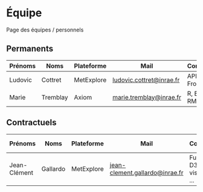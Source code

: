 # Équipe

Page des équipes / personnels

## Permanents

| Prénoms | Noms | Plateforme | Mail | Compétences |
| ------- | ---- | ---------- | ---- | ----------- |
| Ludovic | Cottret | MetExplore | ludovic.cottret@inrae.fr | API, Backend, Frontend, ... |
| Marie | Tremblay | Axiom | marie.tremblay@inrae.fr | R, Biostats, RMN, ... |


## Contractuels

| Prénoms | Noms | Plateforme | Mail | Compétences | Fin du contrat |
| ------- | ---- | ---------- | ---- | ----------- | -------------- |
| Jean-Clément | Gallardo | MetExplore | jean-clement.gallardo@inrae.fr | FullStacks, D3.js, visualisation, ... | 01 - 04 - 2026 |